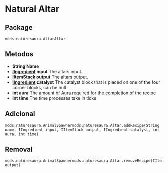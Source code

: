 # Natural Altar

## Package
```zenscript
mods.naturesaura.AltarAltar
```

## Metodos
- **String Name**
- **[IIngredient](/Vanilla/Variable_Types/IIngredient) input** The altars input.
- **[IItemStack](/Vanilla/Items/IItemStack) output** The altars output.
- **[IIngredient](/Vanilla/Variable_Types/IIngredient) catalyst** The catalyst block that is placed on one of the four corner blocks, can be null
- **int aura** The amount of Aura required for the completion of the recipe
- **int time** The time processes take in ticks

## Adicional

```zenscript
mods.naturesaura.AnimalSpawnermods.naturesaura.Altar.addRecipe(String name, IIngredient input, IItemStack output, IIngredient catalyst, int aura, int time)
```

## Removal

```zenscript
mods.naturesaura.AnimalSpawnermods.naturesaura.Altar.removeRecipe(IItemStack output)
```